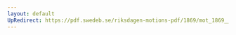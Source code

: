 ```yaml
---
layout: default
UpRedirect: https://pdf.swedeb.se/riksdagen-motions-pdf/1869/mot_1869__ak__00067/mot_1869__ak__00067_002.pdf
---
```

